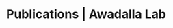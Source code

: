 ---
title: Publications | Awadalla Lab
permalink: /publications/
published: false
isPublic_b: true

publicationType_txt: journal
title_txt: "Darwinian selection on a selfing locus."
pmid_tl: 15604405
publishDate_tdt: "2004-12-17T07:23:33.000Z"
journalTitle_txt: "Science (New York, N.Y.)"
volume_tpl: 306
issue_tpl: 5704
doi_txt: "10.1126/science.1103776"
authors_list: 
  - author_txt: "Shimizu KK"
  - author_txt: "Cork JM"
  - author_txt: "Caicedo AL"
  - author_txt: "Mays CA"
  - author_txt: "Moore RC"
  - author_txt: "Olsen KM"
  - author_txt: "Ruzsa S"
  - author_txt: "Coop G"
  - author_txt: "Bustamante CD"
  - author_txt: "Awadalla P"
  - author_txt: "Purugganan MD"
---